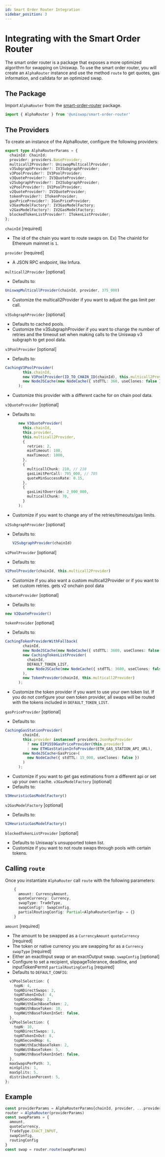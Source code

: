 ```yaml
---
id: Smart Order Router Integration
sidebar_position: 3
---
```


# Integrating with the Smart Order Router
The smart order router is a package that exposes a more optimized algorithm for swapping on Uniswap. To use the smart order router, you will create an `AlphaRouter` instance and use the method `route` to get quotes, gas information, and calldata for an optimized swap.

## The Package
Import `AlphaRouter` from the [smart-order-router](https://www.npmjs.com/package/@uniswap/smart-order-router) package.

```typescript
import { AlphaRouter } from '@uniswap/smart-order-router'
```

## The Providers

To create an instance of the AlphaRouter, configure the following providers:

```typescript 
export type AlphaRouterParams = {
  chainId: ChainId;
  provider: providers.BaseProvider;
  multicall2Provider?: UniswapMulticallProvider;
  v3SubgraphProvider?: IV3SubgraphProvider;
  v3PoolProvider?: IV3PoolProvider;
  v3QuoteProvider?: IV3QuoteProvider;
  v2SubgraphProvider?: IV2SubgraphProvider;
  v2PoolProvider?: IV2PoolProvider;
  v2QuoteProvider?: IV2QuoteProvider;
  tokenProvider?: ITokenProvider;
  gasPriceProvider?: IGasPriceProvider;
  v3GasModelFactory?: IV3GasModelFactory;
  v2GasModelFactory?: IV2GasModelFactory;
  blockedTokenListProvider?: ITokenListProvider;
};
```

`chainId` [required]
- The id of the chain you want to route swaps on. Ex) The chainId for Ethereum mainnet is `1`.

`provider` [required]
- A JSON RPC endpoint, like Infura.

`multicall2Provider` [optional]
-  Defaults to: 
```typescript 
UniswapMulticallProvider(chainId, provider, 375_000)
``` 
- Customize the multicall2Provider if you want to adjust the gas limit per call. 

`v3SubgraphProvider` [optional] 
- Defaults to cached pools.
- Customize the v3SubgraphProvider if you want to change the number of retries and the timeout set when making calls to the Uniswap v3 subgraph to get pool data.

`v3PoolProvider` [optional]
- Defaults to:
```typescript
CachingV3PoolProvider(
        this.chainId,
        new V3PoolProvider(ID_TO_CHAIN_ID(chainId), this.multicall2Provider),
        new NodeJSCache(new NodeCache({ stdTTL: 360, useClones: false }))
      );
```
- Customize this provider with a different cache for on chain pool data.

`v3QuoteProvider` [optional]
 - Defaults to:
```typescript
      new V3QuoteProvider(
        this.chainId,
        this.provider,
        this.multicall2Provider,
        {
          retries: 2,
          minTimeout: 100,
          maxTimeout: 1000,
        },
        {
          multicallChunk: 210, // 210
          gasLimitPerCall: 705_000, // 705
          quoteMinSuccessRate: 0.15,
        },
        {
          gasLimitOverride: 2_000_000,
          multicallChunk: 70,
        }
      );
  ```
 - Customize if you want to change any of the retries/timeouts/gas limits.

`v2SubgraphProvider` [optional]
- Defaults to:
  ```typescript
  V2SubgraphProvider(chainId)
  ```

`v2PoolProvider` [optional]
- Defaults to:
```typescript
V2PoolProvider(chainId, this.multicall2Provider)
```
- Customize if you also want a custom multicall2Provider or if you want to set custom retries.
gets v2 onchain pool data

`v2QuoteProvider` [optional] 
- Defaults to:
```typescript
new V2QuoteProvider()
```
`tokenProvider` [optional] 
- Defaults to:
```typescript
CachingTokenProviderWithFallback(
        chainId,
        new NodeJSCache(new NodeCache({ stdTTL: 3600, useClones: false })),
        new CachingTokenListProvider(
          chainId,
          DEFAULT_TOKEN_LIST,
          new NodeJSCache(new NodeCache({ stdTTL: 3600, useClones: false }))
        ),
        new TokenProvider(chainId, this.multicall2Provider)
      );
```
- Customize the token provider if you want to use your own token list. If you do not configure your own token provider, all swaps will be routed with the tokens included in `DEFAULT_TOKEN_LIST`.

`gasPriceProvider` [optional]
- Defaults to:
```typescript
CachingGasStationProvider(
        chainId,
        this.provider instanceof providers.JsonRpcProvider
          ? new EIP1559GasPriceProvider(this.provider)
          : new ETHGasStationInfoProvider(ETH_GAS_STATION_API_URL),
        new NodeJSCache<GasPrice>(
          new NodeCache({ stdTTL: 15_000, useClones: false })
        )
      );
```
- Customize if you want to get gas estimations from a different api or set up your own cache.
`v3GasModelFactory` [optional]
- Defaults to:
```typescript
V3HeuristicGasModelFactory()
```

`v2GasModelFactory` [optional]
- Defaults to:
```typescript
V2HeuristicGasModelFactory()
```
`blockedTokenListProvider` [optional]
- Defaults to Uniswap's unsupported token list.
- Customize if you want to not route swaps through pools with certain tokens.


## Calling `route`

Once you instantiate `AlphaRouter` call `route` with the following parameters:
```typescript
    {
      amount: CurrencyAmount,
      quoteCurrency: Currency,
      swapType: TradeType,
      swapConfig?: SwapConfig,
      partialRoutingConfig: Partial<AlphaRouterConfig> = {}
    }
```
`amount` [required]
- The amount to be swapped as a `CurrencyAmount`
`quoteCurrency` [required]
- The token or native currency you are swapping for as a `Currency`
`swapType` [required]
- Either an exactInput swap or an exactOutput swap.
`swapConfig` [optional]
- Configure to set a recipient, slippageTolerance, deadline, and inputTokenPermit
`partialRoutingConfig` [required]
-  Defaults to `DEFAULT_CONFIG`:
```typescript
  v3PoolSelection: {
    topN: 4,
    topNDirectSwaps: 2,
    topNTokenInOut: 4,
    topNSecondHop: 2,
    topNWithEachBaseToken: 2,
    topNWithBaseToken: 10,
    topNWithBaseTokenInSet: false,
  },
  v2PoolSelection: {
    topN: 10,
    topNDirectSwaps: 1,
    topNTokenInOut: 8,
    topNSecondHop: 6,
    topNWithEachBaseToken: 2,
    topNWithBaseToken: 5,
    topNWithBaseTokenInSet: false,
  },
  maxSwapsPerPath: 3,
  minSplits: 1,
  maxSplits: 5,
  distributionPercent: 5,
};
```

## Example
```typescript
const providerParams = AlphaRouterParams{chainId, provider, ...providers}
router = AlphaRouter(providerParams)
const swapParams = {
  amount,
  quoteCurrency,
  TradeType.EXACT_INPUT,
  swapConfig,
  routingConfig
}
const swap = router.route(swapParams)
```









